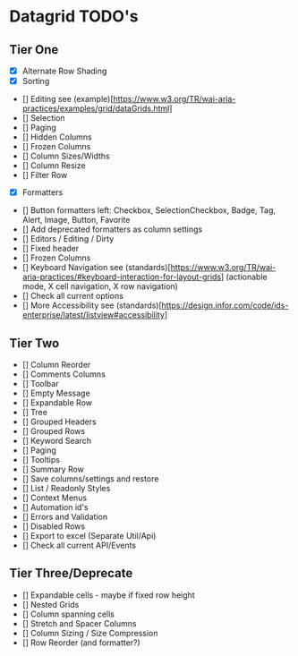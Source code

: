 # Datagrid TODO's

## Tier One

- [x] Alternate Row Shading
- [x] Sorting
- [] Editing see (example)[https://www.w3.org/TR/wai-aria-practices/examples/grid/dataGrids.html]
- [] Selection
- [] Paging
- [] Hidden Columns
- [] Frozen Columns
- [] Column Sizes/Widths
- [] Column Resize
- [] Filter Row
- [x] Formatters
- [] Button formatters left: Checkbox, SelectionCheckbox, Badge, Tag, Alert, Image, Button, Favorite
- [] Add deprecated formatters as column settings
- [] Editors / Editing / Dirty
- [] Fixed header
- [] Frozen Columns
- [] Keyboard Navigation see (standards)[https://www.w3.org/TR/wai-aria-practices/#keyboard-interaction-for-layout-grids] (actionable mode, X cell navigation, X row navigation)
- [] Check all current options
- [] More Accessibility see (standards)[https://design.infor.com/code/ids-enterprise/latest/listview#accessibility]

## Tier Two

- [] Column Reorder
- [] Comments Columns
- [] Toolbar
- [] Empty Message
- [] Expandable Row
- [] Tree
- [] Grouped Headers
- [] Grouped Rows
- [] Keyword Search
- [] Paging
- [] Tooltips
- [] Summary Row
- [] Save columns/settings and restore
- [] List / Readonly Styles
- [] Context Menus
- [] Automation id's
- [] Errors and Validation
- [] Disabled Rows
- [] Export to excel (Separate Util/Api)
- [] Check all current API/Events

## Tier Three/Deprecate

- [] Expandable cells - maybe if fixed row height
- [] Nested Grids
- [] Column spanning cells
- [] Stretch and Spacer Columns
- [] Column Sizing / Size Compression
- [] Row Reorder (and formatter?)
